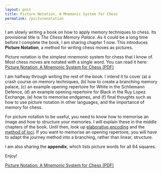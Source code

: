 ```yaml
---
layout: post
title: Picture Notation, A Mnemonic System for Chess
permalink: /picturenotation
---
```


I am slowly writing a book on how to apply memory techniques to chess. Its provisional title is *The Chess Memory Palace*. As it could be a long time before I complete the book, I am sharing chapter 1 now. This introduces **Picture Notation**, a method for writing chess moves as pictures. 

Picture notation is the simplest mnemonic system for chess that I know of. Most chess moves are notated with a single word. You can read it here: [Picture Notation: A Mnemonic System for Chess (PDF)](https://johnden.org/papers/picturenotation.pdf)

I am halfway through writing the rest of the book. I intend it to cover (a) a crash course on memory techniques, (b) how to create a branching memory palace, (c\) an example opening repertoire for White in the Schliemann Defence, (d) an example opening repertoire for Black in the Ruy Lopez Exchange, (e) how to memorise endgames, and (f) final thoughts such as how to use picture notation in other languages, and the importance of memory for chess.

For picture notation to be useful, you need to know how to memorise an image and how to structure your memories. I will explain these in the middle chapters of the book. Until then, look up [elaborative encoding](https://en.wikipedia.org/wiki/Elaborative_encoding) and the [method of loci](https://en.wikipedia.org/wiki/Method_of_loci). If you want to memorise an opening repertoire, you will have to adapt the journey method into a branching, rather than linear, structure.

I am also sharing the **appendix**, which lists picture words for all 64 squares.

Enjoy!

[Picture Notation: A Mnemonic System for Chess (PDF)](https://johnden.org/papers/picturenotation.pdf)
